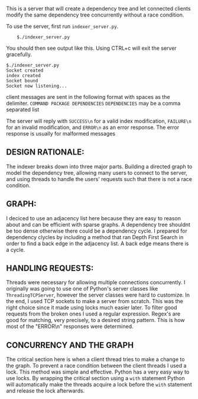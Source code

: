 This is a server that will create a dependency tree and let connected clients modify the same dependency tree concurrently without a race condition.

To use the server, first run `indexer_server.py`. 
		
		$./indexer_server.py

You should then see output like this. Using CTRL+c will exit the server gracefully.

	$./indexer_server.py
	Socket created
	index created
	Socket bound
	Socket now listening...

client messages are sent in the following format with spaces as the delimiter.
`COMMAND PACKAGE DEPENDENCIES`
`DEPENDENCIES` may be a comma separated list

The server will reply with `SUCCESS\n` for a valid index modification, `FAILURE\n` for an invalid modification, and `ERROR\n` as an error response. The error response is usually for malformed messages

## DESIGN RATIONALE:
The indexer breaks down into three major parts. Building a directed graph to model the dependency tree, allowing many users to connect to the server, and using threads to handle the users' requests such that there is not a race condition.

## GRAPH:
I deciced to use an adjacency list here because they are easy to reason about and can be efficient with sparse graphs. A dependency tree shouldnt be too dense otherwise there could be a dependency cycle. I prepared for dependency clycles by including a method that ran Depth First Search in order to find a back edge in the adjacency list. A back edge means there is a cycle.

## HANDLING REQUESTS:
Threads were necessary for allowing multiple connections concurrently. I originally was going to use one of Python's server classes like `ThreadingTCPServer`, however the server classes were hard to customize. In the end, I used TCP sockets to make a server from scratch. This was the right choice since it made using locks much easier later. To filter good requests from the broken ones I used a regular expression. Regex's are good for matching, very precisely, to a desired string pattern. This is how most of the "ERROR\n" responses were determined.

## CONCURRENCY AND THE GRAPH
The critical section here is when a client thread tries to make a change to the graph. To prevent a race condition between the client threads I used a lock. This method was simple and effective. Python has a very easy way to use locks. By wrapping the critical section using a `with` statement Python will automatically make the threads acquire a lock before the `with` statement and release the lock afterwards.
